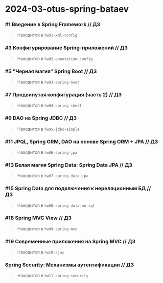 # 2024-03-otus-spring-bataev

### #1 Введение в Spring Framework // ДЗ 

> Находится в `hw01-xml-config`

### #3 Конфигурирование Spring-приложений // ДЗ

> Находится в `hw02-annotation-config`


### #5 "Черная магия" Spring Boot // ДЗ

> Находится в `hw03-spring-boot`

### #7 Продвинутая конфигурация (часть 2) // ДЗ

> Находится в `hw04-spring-shell`

### #9 DAO на Spring JDBC // ДЗ 

> Находится в `hw05-jdbc-simple`

### #11 JPQL, Spring ORM, DAO на основе Spring ORM + JPA // ДЗ

> Находится в `hw06-spring-jpa`

### #13 Белая магия Spring Data: Spring Data JPA // ДЗ

> Находится в `hw07-spring-data-jpa`

### #15 Spring Data для подключения к нереляционным БД // ДЗ

> Находится в `hw08-spring-data-no-sql`

### #18 Spring MVC View // ДЗ 

> Находится в `hw09-spring-mvc`

### #19 Современные приложения на Spring MVC // ДЗ 

> Находится в `hw10-ajax`

### Spring Security: Механизмы аутентификации // ДЗ

> Находится в `hw11-spring-security`
